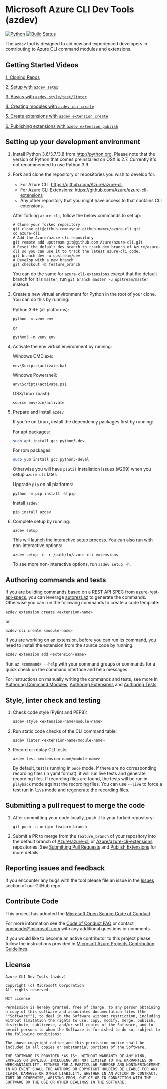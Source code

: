 # Microsoft Azure CLI Dev Tools (azdev)

[![Python](https://img.shields.io/pypi/pyversions/azure-cli.svg?maxAge=2592000)](https://pypi.python.org/pypi/azdev)
[![Build Status](https://dev.azure.com/azure-sdk/public/_apis/build/status/cli/Azure.azure-cli-dev-tools?branchName=master)](https://dev.azure.com/azure-sdk/public/_build/latest?definitionId=604&branchName=master)

The `azdev` tool is designed to aid new and experienced developers in contributing to Azure CLI command modules and extensions.

## Getting Started Videos

[1. Cloning Repos](https://azurecliprod.blob.core.windows.net/videos/01%20-%20CloningRepos.mp4)

[2. Setup with `azdev setup`](https://azurecliprod.blob.core.windows.net/videos/02%20-%20AzdevSetup.mp4)

[3. Basics with `azdev style/test/linter`](https://azurecliprod.blob.core.windows.net/videos/03%20-%20AzdevBasics.mp4)

[4. Creating modules with `azdev cli create`](https://azurecliprod.blob.core.windows.net/videos/04%20-%20AzdevCliCreate.mp4)

[5. Create extensions with `azdev extension create`](https://azurecliprod.blob.core.windows.net/videos/05%20-%20AzdevExtensionCreate.mp4)

[6. Publishing extensions with `azdev extension publish`](https://azurecliprod.blob.core.windows.net/videos/06%20-%20AzdevExtensionPublish.mp4)

## Setting up your development environment

1. Install Python 3.6/3.7/3.8 from http://python.org. Please note that the version of Python that comes preinstalled on OSX is 2.7. Currently it's not recommended to use Python 3.9.
2. Fork and clone the repository or repositories you wish to develop for.
    - For Azure CLI: https://github.com/Azure/azure-cli
    - For Azure CLI Extensions: https://github.com/Azure/azure-cli-extensions
    - Any other repository that you might have access to that contains CLI extensions.

    After forking `azure-cli`, follow the below commands to set up:
    ```Shell
    # Clone your forked repository
    git clone git@github.com:<your-github-name>/azure-cli.git
    cd azure-cli
    # Add the Azure/azure-cli repository
    git remote add upstream git@github.com:Azure/azure-cli.git
    # Reset the default dev branch to track dev branch of Azure/azure-cli so you can use it to track the latest azure-cli code.
    git branch dev -u upstream/dev
    # Develop with a new branch
    git checkout -b feature_branch
    ```
    You can do the same for `azure-cli-extensions` except that the default branch for it is `master`, run `git branch master -u upstream/master` instead.
3. Create a new virtual environment for Python in the root of your clone. You can do this by running:

    Python 3.6+ (all platforms):
    ```BatchFile
    python -m venv env
    ```
    or
    ```Shell
    python3 -m venv env
    ```

4. Activate the env virtual environment by running:

    Windows CMD.exe:
    ```BatchFile
    env\Scripts\activate.bat
    ```

    Windows Powershell:
    ```
    env\Scripts\activate.ps1
    ```

    OSX/Linux (bash):
    ```Shell
    source env/bin/activate
    ```

5. Prepare and install `azdev`

   If you're on Linux, install the dependency packages first by running:

   For apt packages:
   ```Bash
   sudo apt install gcc python3-dev
   ```
   For rpm packages:
   ```Bash
   sudo yum install gcc python3-devel 
   ```

   Otherwise you will have `psutil` installation issues (#269) when you setup `azure-cli` later.
  
   Upgrade `pip` on all platforms:
   ```
   python -m pip install -U pip
   ```
   Install `azdev`:
   ```
   pip install azdev
   ```

6. Complete setup by running:
   ```
   azdev setup
   ```
  
   This will launch the interactive setup process. You can also run with non-interactive options:
   ```
   azdev setup -c -r /path/to/azure-cli-extensions
   ```
   To see more non-interactive options, run `azdev setup -h`.

## Authoring commands and tests

If you are building commands based on a REST API SPEC from [azure-rest-api-specs](https://github.com/Azure/azure-rest-api-specs), you can leverage [autorest.az](https://github.com/Azure/autorest.az) to generate the commands. Otherwise you can run the following commands to create a code template:
```
azdev extension create <extension-name>
```
or
```
azdev cli create <module-name>
```

If you are working on an extension, before you can run its command, you need to install the extension from the source code by running:
```
azdev extension add <extension-name>
```

Run `az <command> --help` with your command groups or commands for a quick check on the command interface and help messages.

For instructions on manually writing the commands and tests, see more in [Authoring Command Modules](https://github.com/Azure/azure-cli/tree/dev/doc/authoring_command_modules), [Authoring Extensions](https://github.com/Azure/azure-cli/blob/dev/doc/extensions/authoring.md) and [Authoring Tests](https://github.com/Azure/azure-cli/blob/dev/doc/authoring_tests.md).

## Style, linter check and testing
1. Check code style (Pylint and PEP8):
    ```
    azdev style <extension-name/module-name>
    ```
2. Run static code checks of the CLI command table:
    ```
    azdev linter <extension-name/module-name>
    ```
3. Record or replay CLI tests:
    ```
    azdev test <extension-name/module-name>
    ```

    By default, test is running in `once` mode. If there are no corresponding recording files (in yaml format), it will run live tests and generate recording files. If recording files are found, the tests will be run in `playback` mode against the recording files. You can use `--live` to force a test run in `live` mode and regenerate the recording files.

## Submitting a pull request to merge the code

1. After committing your code locally, push it to your forked repository:
    ```
    git push -u origin feature_branch
    ```
2. Submit a PR to merge from the `feature_branch` of your repository into the default branch of [Azure/azure-cli](https://github.com/Azure/azure-cli) or [Azure/azure-cli-extensions](https://github.com/Azure/azure-cli-extensions) repositories. See [Submitting Pull Requests](https://github.com/Azure/azure-cli/tree/dev/doc/authoring_command_modules#submitting-pull-requests) and [Publish Extensions](https://github.com/Azure/azure-cli/blob/dev/doc/extensions/authoring.md#publish) for more details.

## Reporting issues and feedback

If you encounter any bugs with the tool please file an issue in the [Issues](https://github.com/Azure/azure-cli-dev-tools/issues) section of our GitHub repo.

## Contribute Code

This project has adopted the [Microsoft Open Source Code of Conduct](https://opensource.microsoft.com/codeofconduct/).

For more information see the [Code of Conduct FAQ](https://opensource.microsoft.com/codeofconduct/faq/) or contact [opencode@microsoft.com](mailto:opencode@microsoft.com) with any additional questions or comments.

If you would like to become an active contributor to this project please
follow the instructions provided in [Microsoft Azure Projects Contribution Guidelines](http://azure.github.io/guidelines.html).

## License

```
Azure CLI Dev Tools (azdev)

Copyright (c) Microsoft Corporation
All rights reserved.

MIT License

Permission is hereby granted, free of charge, to any person obtaining a copy of this software and associated documentation files (the ""Software""), to deal in the Software without restriction, including without limitation the rights to use, copy, modify, merge, publish, distribute, sublicense, and/or sell copies of the Software, and to permit persons to whom the Software is furnished to do so, subject to the following conditions:

The above copyright notice and this permission notice shall be included in all copies or substantial portions of the Software.

THE SOFTWARE IS PROVIDED *AS IS*, WITHOUT WARRANTY OF ANY KIND, EXPRESS OR IMPLIED, INCLUDING BUT NOT LIMITED TO THE WARRANTIES OF MERCHANTABILITY, FITNESS FOR A PARTICULAR PURPOSE AND NONINFRINGEMENT. IN NO EVENT SHALL THE AUTHORS OR COPYRIGHT HOLDERS BE LIABLE FOR ANY CLAIM, DAMAGES OR OTHER LIABILITY, WHETHER IN AN ACTION OF CONTRACT, TORT OR OTHERWISE, ARISING FROM, OUT OF OR IN CONNECTION WITH THE SOFTWARE OR THE USE OR OTHER DEALINGS IN THE SOFTWARE.
```
